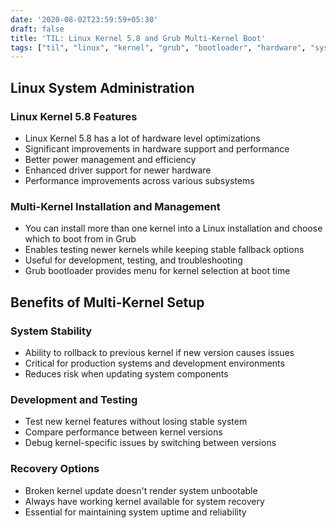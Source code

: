 ```yaml
---
date: '2020-08-02T23:59:59+05:30'  
draft: false
title: 'TIL: Linux Kernel 5.8 and Grub Multi-Kernel Boot'
tags: ["til", "linux", "kernel", "grub", "bootloader", "hardware", "system-administration"]
---
```


## Linux System Administration

### Linux Kernel 5.8 Features
- Linux Kernel 5.8 has a lot of hardware level optimizations
- Significant improvements in hardware support and performance
- Better power management and efficiency
- Enhanced driver support for newer hardware
- Performance improvements across various subsystems

### Multi-Kernel Installation and Management
- You can install more than one kernel into a Linux installation and choose which to boot from in Grub
- Enables testing newer kernels while keeping stable fallback options
- Useful for development, testing, and troubleshooting
- Grub bootloader provides menu for kernel selection at boot time

## Benefits of Multi-Kernel Setup

### System Stability
- Ability to rollback to previous kernel if new version causes issues
- Critical for production systems and development environments
- Reduces risk when updating system components

### Development and Testing
- Test new kernel features without losing stable system
- Compare performance between kernel versions
- Debug kernel-specific issues by switching between versions

### Recovery Options
- Broken kernel update doesn't render system unbootable
- Always have working kernel available for system recovery
- Essential for maintaining system uptime and reliability